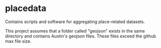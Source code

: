 # placedata

Contains scripts and software for aggregating place-related datasets.

This project assumes that a folder called "geojson" exists in the same directory and contains Austin's geojson files.  These files exceed the github max file size.
